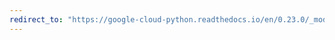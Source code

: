 ```yaml
---
redirect_to: "https://google-cloud-python.readthedocs.io/en/0.23.0/_modules/google/cloud/dns/client.html"
---
```

